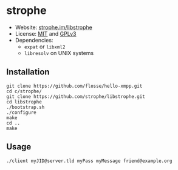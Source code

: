 # strophe

- Website: [strophe.im/libstrophe](http://strophe.im/libstrophe/)
- License: [MIT](https://github.com/strophe/libstrophe/raw/master/MIT-LICENSE.txt)
  and [GPLv3](https://github.com/strophe/libstrophe/raw/master/GPL-LICENSE.txt)
- Dependencies:
    - `expat` or `libxml2`
    - `libresolv` on UNIX systems

## Installation


    git clone https://github.com/flosse/hello-xmpp.git
    cd c/strophe/
    git clone https://github.com/strophe/libstrophe.git
    cd libstrophe
    ./bootstrap.sh
    ./configure
    make
    cd ..
    make

## Usage

    ./client myJID@server.tld myPass myMessage friend@example.org
